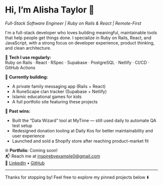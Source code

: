 # Hi, I’m Alisha Taylor 👋  
*Full-Stack Software Engineer | Ruby on Rails & React | Remote-First*

I'm a full-stack developer who loves building meaningful, maintainable tools that help people get things done. I specialize in Ruby on Rails, React, and JavaScript, with a strong focus on developer experience, product thinking, and clean architecture.

🔧 **Tech I use regularly:**  
Ruby on Rails · React · RSpec · Supabase · PostgreSQL · Netlify · CI/CD · GitHub Actions

🎒 **Currently building:**  
- A private family messaging app (Rails + React)
- A RuneScape clan tracker (Supabase + Netlify)
- Islamic educational games for kids
- A full portfolio site featuring these projects

🧪 **Past wins:**  
- Built the “Data Wizard” tool at MyTime — still used daily to automate QA test setup  
- Redesigned donation tooling at Daily Kos for better maintainability and user experience  
- Launched and sold a Shopify store after reaching product-market fit  

🌐 **Portfolio**: Coming soon!  
📬 Reach me at inspirebyexample0@gmail.com  
🔗 [LinkedIn](https://www.linkedin.com/in/alisha-t-098785180/) • [GitHub](https://github.com/atayl16)

---

Thanks for stopping by! Feel free to explore my pinned projects below ⬇️
